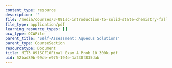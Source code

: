 ```yaml
---
content_type: resource
description: ''
file: /media/courses/3-091sc-introduction-to-solid-state-chemistry-fall-2010/52bad89b99dee975194e1a230f835dab_MIT3_091SCF10Final_Exam_A_Prob_10_300k.pdf
file_type: application/pdf
learning_resource_types: []
ocw_type: OCWFile
parent_title: 'Self-Assessment: Aqueous Solutions'
parent_type: CourseSection
resourcetype: Document
title: MIT3_091SCF10Final_Exam_A_Prob_10_300k.pdf
uid: 52bad89b-99de-e975-194e-1a230f835dab
---
```

